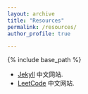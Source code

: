 ```yaml
---
layout: archive
title: "Resources"
permalink: /resources/
author_profile: true

---
```


{% include base_path %}

- [Jekyll](http://jekyllcn.com/) 中文网站.
- [LeetCode](https://leetcode-cn.com/problemset/all/) 中文网站.
